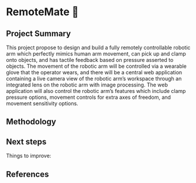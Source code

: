 # RemoteMate 🦾



## Project Summary
This project propose to design and build a fully remotely controllable robotic arm which perfectly mimics
human arm movement, can pick up and clamp onto objects, and has tactile feedback based on
pressure asserted to objects. The movement of the robotic arm will be controlled via a wearable
glove that the operator wears, and there will be a central web application containing a live
camera view of the robotic arm’s workspace through an integrated lens on the robotic arm with
image processing. The web application will also control the robotic arm’s features which include
clamp pressure options, movement controls for extra axes of freedom, and movement sensitivity
options.

## Methodology

### 


## Next steps

Things to improve:



## References



